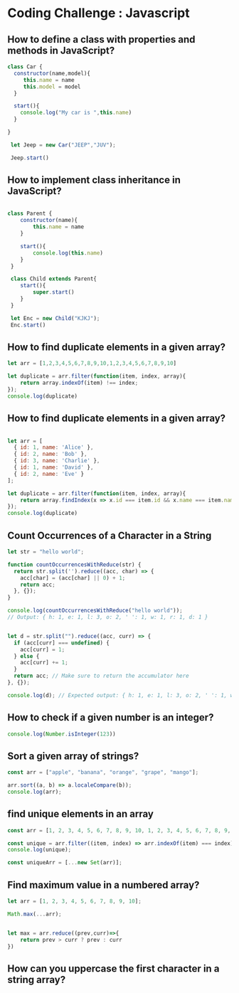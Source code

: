 
# Coding Challenge : Javascript

## How to define a class with properties and methods in JavaScript?


```js 
class Car {
  constructor(name,model){
     this.name = name
     this.model = model
  }

  start(){
    console.log("My car is ",this.name)
  }

}

 let Jeep = new Car("JEEP","JUV");

 Jeep.start()
```

## How to implement class inheritance in JavaScript?

```js

class Parent {
    constructor(name){
        this.name = name
    }

    start(){
        console.log(this.name)
    }
 }

 class Child extends Parent{
    start(){
        super.start()
    }
 }

 let Enc = new Child("KJKJ");
 Enc.start()
```

## How to find duplicate elements in a given array?

```js
let arr = [1,2,3,4,5,6,7,8,9,10,1,2,3,4,5,6,7,8,9,10]
```
```js
let duplicate = arr.filter(function(item, index, array){
    return array.indexOf(item) !== index;
});
console.log(duplicate)
```
## How to find duplicate elements in a given array?

```js

let arr = [
  { id: 1, name: 'Alice' },
  { id: 2, name: 'Bob' },
  { id: 3, name: 'Charlie' },
  { id: 1, name: 'David' },
  { id: 2, name: 'Eve' }
];

```

```js
let duplicate = arr.filter(function(item, index, array){
    return array.findIndex(x => x.id === item.id && x.name === item.name) !== index;
});
console.log(duplicate)
```

## Count Occurrences of a Character in a String

```js
let str = "hello world";
```

```js
function countOccurrencesWithReduce(str) {
  return str.split('').reduce((acc, char) => {
    acc[char] = (acc[char] || 0) + 1;
    return acc;
  }, {});
}

console.log(countOccurrencesWithReduce("hello world"));
// Output: { h: 1, e: 1, l: 3, o: 2, ' ': 1, w: 1, r: 1, d: 1 }

```

```js

let d = str.split("").reduce((acc, curr) => {
  if (acc[curr] === undefined) {
    acc[curr] = 1;
  } else {
    acc[curr] += 1;
  }
  return acc; // Make sure to return the accumulator here
}, {});

console.log(d); // Expected output: { h: 1, e: 1, l: 3, o: 2, ' ': 1, w: 1, r: 1, d: 1 }

```

## How to check if a given number is an integer?

```js
console.log(Number.isInteger(123))
```

## Sort a given array of strings?

```js
const arr = ["apple", "banana", "orange", "grape", "mango"];
```

```js
arr.sort((a, b) => a.localeCompare(b));
console.log(arr);
```

## find unique elements in an array

```js
const arr = [1, 2, 3, 4, 5, 6, 7, 8, 9, 10, 1, 2, 3, 4, 5, 6, 7, 8, 9, 10];
```
```js
const unique = arr.filter((item, index) => arr.indexOf(item) === index);
console.log(unique);
```
```js
const uniqueArr = [...new Set(arr)];
```

## Find maximum value in a numbered array?

```js
let arr = [1, 2, 3, 4, 5, 6, 7, 8, 9, 10];
```

```js
Math.max(...arr);
```

```js

let max = arr.reduce((prev,curr)=>{
    return prev > curr ? prev : curr
})

```

## How can you uppercase the first character in a string array?



